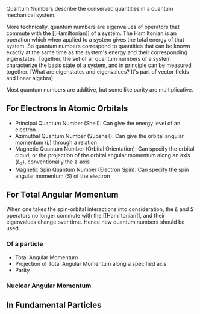 Quantum Numbers describe the conserved quantities in a quantum mechanical system.

More technically, quantum numbers are eigenvalues of operators that commute with the [[Hamiltonian]] of a system. The Hamiltonian is an operation which when applied to a system gives the total energy of that system. 
So quantum numbers correspond to quantities that can be known exactly at the same time as the system's 
energy and their corresponding eigenstates. Together, the set of all quantum numbers of a system characterize the basis state of a system, and in principle can be measured together. [What are eigenstates and eigenvalues? It's part of vector fields and linear algebra]

Most quantum numbers are additive, but some like parity are multiplicative.
## For Electrons In Atomic Orbitals
- Principal Quantum Number (Shell): Can give the energy level of an electron
- Azimuthal Quantum Number (Subshell): Can give the orbital angular momentum ($L$) through a relation
- Magnetic Quantum Number (Orbital Orientation): Can specify the orbital cloud, or the projection of the orbital angular momentum along an axis ($L_z$), conventionally the z-axis
- Magnetic Spin Quantum Number (Electron Spin): Can specify the spin angular momentum ($S$) of the electron
## For Total Angular Momentum
When one takes the spin-orbital interactions into consideration, the $L$ and $S$ operators no longer commute with the [[Hamiltonian]], and their eigenvalues change over time. Hence new quantum numbers should be used.
### Of a particle 
- Total Angular Momentum
- Projection of Total Angular Momentum along a specified axis
- Parity
### Nuclear Angular Momentum
## In Fundamental Particles
